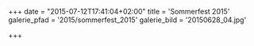 +++
date = "2015-07-12T17:41:04+02:00"
title = 'Sommerfest 2015'
galerie_pfad = '2015/sommerfest_2015'
galerie_bild = '20150628_04.jpg'

+++

      